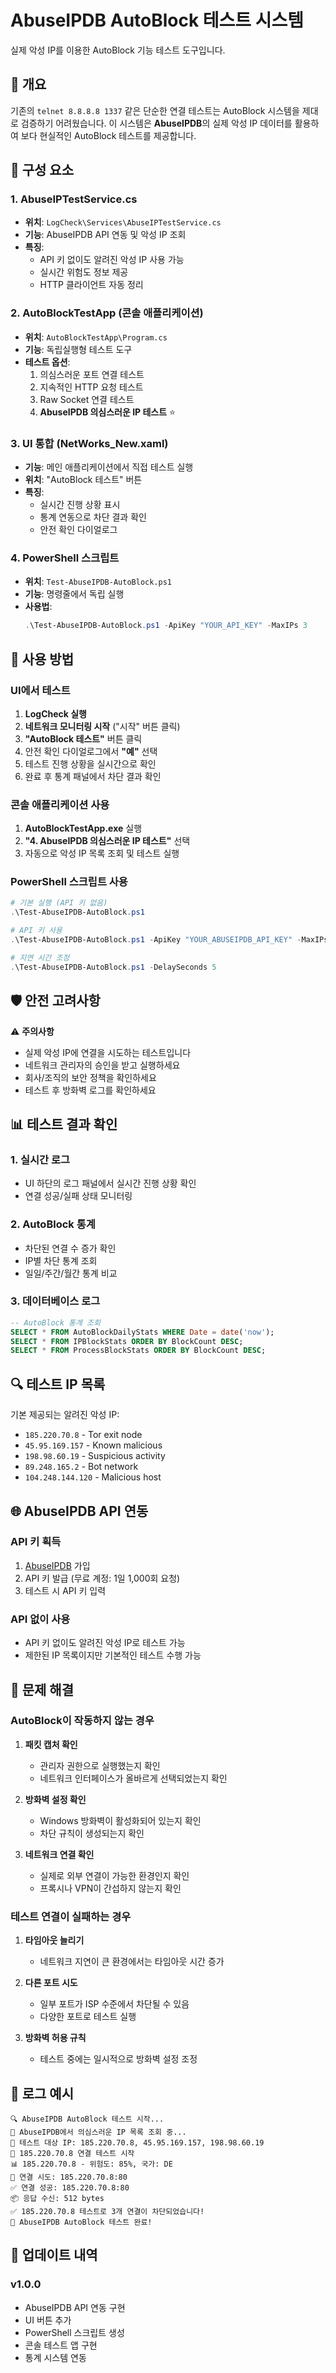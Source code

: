 # AbuseIPDB AutoBlock 테스트 시스템

실제 악성 IP를 이용한 AutoBlock 기능 테스트 도구입니다.

## 🎯 개요

기존의 `telnet 8.8.8.8 1337` 같은 단순한 연결 테스트는 AutoBlock 시스템을 제대로 검증하기 어려웠습니다. 이 시스템은 **AbuseIPDB**의 실제 악성 IP 데이터를 활용하여 보다 현실적인 AutoBlock 테스트를 제공합니다.

## 🔧 구성 요소

### 1. AbuseIPTestService.cs

- **위치**: `LogCheck\Services\AbuseIPTestService.cs`
- **기능**: AbuseIPDB API 연동 및 악성 IP 조회
- **특징**:
  - API 키 없이도 알려진 악성 IP 사용 가능
  - 실시간 위험도 정보 제공
  - HTTP 클라이언트 자동 정리

### 2. AutoBlockTestApp (콘솔 애플리케이션)

- **위치**: `AutoBlockTestApp\Program.cs`
- **기능**: 독립실행형 테스트 도구
- **테스트 옵션**:
  1. 의심스러운 포트 연결 테스트
  2. 지속적인 HTTP 요청 테스트
  3. Raw Socket 연결 테스트
  4. **AbuseIPDB 의심스러운 IP 테스트** ⭐

### 3. UI 통합 (NetWorks_New.xaml)

- **기능**: 메인 애플리케이션에서 직접 테스트 실행
- **위치**: "AutoBlock 테스트" 버튼
- **특징**:
  - 실시간 진행 상황 표시
  - 통계 연동으로 차단 결과 확인
  - 안전 확인 다이얼로그

### 4. PowerShell 스크립트

- **위치**: `Test-AbuseIPDB-AutoBlock.ps1`
- **기능**: 명령줄에서 독립 실행
- **사용법**:
  ```powershell
  .\Test-AbuseIPDB-AutoBlock.ps1 -ApiKey "YOUR_API_KEY" -MaxIPs 3
  ```

## 🚀 사용 방법

### UI에서 테스트

1. **LogCheck 실행**
2. **네트워크 모니터링 시작** ("시작" 버튼 클릭)
3. **"AutoBlock 테스트"** 버튼 클릭
4. 안전 확인 다이얼로그에서 **"예"** 선택
5. 테스트 진행 상황을 실시간으로 확인
6. 완료 후 통계 패널에서 차단 결과 확인

### 콘솔 애플리케이션 사용

1. **AutoBlockTestApp.exe** 실행
2. **"4. AbuseIPDB 의심스러운 IP 테스트"** 선택
3. 자동으로 악성 IP 목록 조회 및 테스트 실행

### PowerShell 스크립트 사용

```powershell
# 기본 실행 (API 키 없음)
.\Test-AbuseIPDB-AutoBlock.ps1

# API 키 사용
.\Test-AbuseIPDB-AutoBlock.ps1 -ApiKey "YOUR_ABUSEIPDB_API_KEY" -MaxIPs 5

# 지연 시간 조정
.\Test-AbuseIPDB-AutoBlock.ps1 -DelaySeconds 5
```

## 🛡️ 안전 고려사항

⚠️ **주의사항**

- 실제 악성 IP에 연결을 시도하는 테스트입니다
- 네트워크 관리자의 승인을 받고 실행하세요
- 회사/조직의 보안 정책을 확인하세요
- 테스트 후 방화벽 로그를 확인하세요

## 📊 테스트 결과 확인

### 1. 실시간 로그

- UI 하단의 로그 패널에서 실시간 진행 상황 확인
- 연결 성공/실패 상태 모니터링

### 2. AutoBlock 통계

- 차단된 연결 수 증가 확인
- IP별 차단 통계 조회
- 일일/주간/월간 통계 비교

### 3. 데이터베이스 로그

```sql
-- AutoBlock 통계 조회
SELECT * FROM AutoBlockDailyStats WHERE Date = date('now');
SELECT * FROM IPBlockStats ORDER BY BlockCount DESC;
SELECT * FROM ProcessBlockStats ORDER BY BlockCount DESC;
```

## 🔍 테스트 IP 목록

기본 제공되는 알려진 악성 IP:

- `185.220.70.8` - Tor exit node
- `45.95.169.157` - Known malicious
- `198.98.60.19` - Suspicious activity
- `89.248.165.2` - Bot network
- `104.248.144.120` - Malicious host

## 🌐 AbuseIPDB API 연동

### API 키 획득

1. [AbuseIPDB](https://www.abuseipdb.com/) 가입
2. API 키 발급 (무료 계정: 1일 1,000회 요청)
3. 테스트 시 API 키 입력

### API 없이 사용

- API 키 없이도 알려진 악성 IP로 테스트 가능
- 제한된 IP 목록이지만 기본적인 테스트 수행 가능

## 🔧 문제 해결

### AutoBlock이 작동하지 않는 경우

1. **패킷 캡처 확인**

   - 관리자 권한으로 실행했는지 확인
   - 네트워크 인터페이스가 올바르게 선택되었는지 확인

2. **방화벽 설정 확인**

   - Windows 방화벽이 활성화되어 있는지 확인
   - 차단 규칙이 생성되는지 확인

3. **네트워크 연결 확인**
   - 실제로 외부 연결이 가능한 환경인지 확인
   - 프록시나 VPN이 간섭하지 않는지 확인

### 테스트 연결이 실패하는 경우

1. **타임아웃 늘리기**

   - 네트워크 지연이 큰 환경에서는 타임아웃 시간 증가

2. **다른 포트 시도**

   - 일부 포트가 ISP 수준에서 차단될 수 있음
   - 다양한 포트로 테스트 실행

3. **방화벽 허용 규칙**
   - 테스트 중에는 일시적으로 방화벽 설정 조정

## 📝 로그 예시

```
🔍 AbuseIPDB AutoBlock 테스트 시작...
📡 AbuseIPDB에서 의심스러운 IP 목록 조회 중...
🎯 테스트 대상 IP: 185.220.70.8, 45.95.169.157, 198.98.60.19
🔄 185.220.70.8 연결 테스트 시작
📊 185.220.70.8 - 위험도: 85%, 국가: DE
🔌 연결 시도: 185.220.70.8:80
✅ 연결 성공: 185.220.70.8:80
📦 응답 수신: 512 bytes
✅ 185.220.70.8 테스트로 3개 연결이 차단되었습니다!
🎉 AbuseIPDB AutoBlock 테스트 완료!
```

## 🔄 업데이트 내역

### v1.0.0

- AbuseIPDB API 연동 구현
- UI 버튼 추가
- PowerShell 스크립트 생성
- 콘솔 테스트 앱 구현
- 통계 시스템 연동
